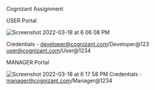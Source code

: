 Cognizant Assignment

USER Portal 

![Screenshot 2022-03-18 at 6 06 08 PM](https://user-images.githubusercontent.com/29276515/159004281-10b6d779-134c-4cd0-bbac-cb7395f192de.png)

Credentials - 
developer@cognizant.com/Developer@123
user@cognizant.com/User@1234


MANAGER Portal

![Screenshot 2022-03-18 at 6 17 58 PM](https://user-images.githubusercontent.com/29276515/159005404-07d98664-408f-4abc-a232-b1c693356a97.png)
Credentials - 
manager@cognizant.com/Manager@1234
